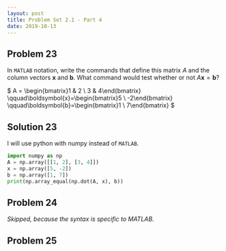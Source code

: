 ```yaml
---
layout: post
title: Problem Set 2.1 - Part 4
date: 2019-10-13
---
```

## Problem 23
In `MATLAB` notation, write the commands that define this matrix $A$ and the
column vectors $\boldsymbol{x}$ and $\boldsymbol{b}$. What command would test
whether or not $A\boldsymbol{x}=\boldsymbol{b}$?

$
A = \begin{bmatrix}1 & 2 \\ 3 & 4\end{bmatrix}
\qquad\boldsymbol{x}=\begin{bmatrix}5 \\ -2\end{bmatrix}
\qquad\boldsymbol{b}=\begin{bmatrix}1 \\ 7\end{bmatrix}
$

## Solution 23
I will use python with numpy instead of `MATLAB`.
```python
import numpy as np
A = np.array([[1, 2], [3, 4]])
x = np.array([5, -2])
b = np.array([1, 7])
print(np.array_equal(np.dot(A, x), b))
```

## Problem 24
_Skipped, because the syntax is specific to MATLAB._

## Problem 25

